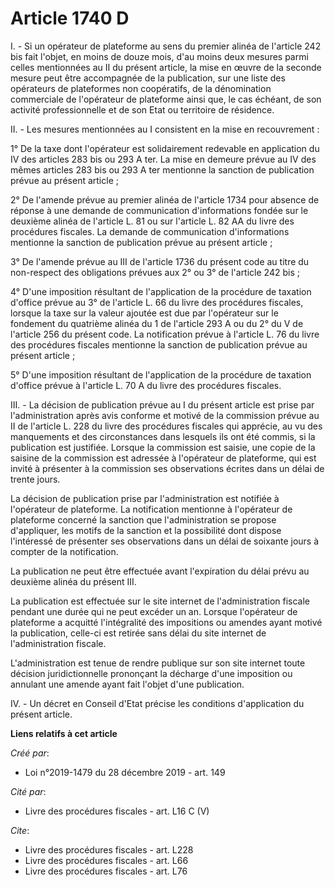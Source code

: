 # Article 1740 D

I. - Si un opérateur de plateforme au sens du premier alinéa de l'article 242 bis fait l'objet, en moins de douze mois, d'au
moins deux mesures parmi celles mentionnées au II du présent article, la mise en œuvre de la seconde mesure peut être
accompagnée de la publication, sur une liste des opérateurs de plateformes non coopératifs, de la dénomination commerciale de
l'opérateur de plateforme ainsi que, le cas échéant, de son activité professionnelle et de son Etat ou territoire de
résidence.

II. - Les mesures mentionnées au I consistent en la mise en recouvrement :

1° De la taxe dont l'opérateur est solidairement redevable en application du IV des articles 283 bis ou 293 A ter. La mise en
demeure prévue au IV des mêmes articles 283 bis ou 293 A ter mentionne la sanction de publication prévue au présent article ;

2° De l'amende prévue au premier alinéa de l'article 1734 pour absence de réponse à une demande de communication
d'informations fondée sur le deuxième alinéa de l'article L. 81 ou sur l'article L. 82 AA du livre des procédures fiscales.
La demande de communication d'informations mentionne la sanction de publication prévue au présent article ;

3° De l'amende prévue au III de l'article 1736 du présent code au titre du non-respect des obligations prévues aux 2° ou 3°
de l'article 242 bis ;

4° D'une imposition résultant de l'application de la procédure de taxation d'office prévue au 3° de l'article L. 66 du livre
des procédures fiscales, lorsque la taxe sur la valeur ajoutée est due par l'opérateur sur le fondement du quatrième alinéa
du 1 de l'article 293 A ou du 2° du V de l'article 256 du présent code. La notification prévue à l'article L. 76 du livre des
procédures fiscales mentionne la sanction de publication prévue au présent article ;

5° D'une imposition résultant de l'application de la procédure de taxation d'office prévue à l'article L. 70 A du livre des
procédures fiscales.

III. - La décision de publication prévue au I du présent article est prise par l'administration après avis conforme et motivé
de la commission prévue au II de l'article L. 228 du livre des procédures fiscales qui apprécie, au vu des manquements et des
circonstances dans lesquels ils ont été commis, si la publication est justifiée. Lorsque la commission est saisie, une copie
de la saisine de la commission est adressée à l'opérateur de plateforme, qui est invité à présenter à la commission ses
observations écrites dans un délai de trente jours.

La décision de publication prise par l'administration est notifiée à l'opérateur de plateforme. La notification mentionne à
l'opérateur de plateforme concerné la sanction que l'administration se propose d'appliquer, les motifs de la sanction et la
possibilité dont dispose l'intéressé de présenter ses observations dans un délai de soixante jours à compter de la
notification.

La publication ne peut être effectuée avant l'expiration du délai prévu au deuxième alinéa du présent III.

La publication est effectuée sur le site internet de l'administration fiscale pendant une durée qui ne peut excéder un an.
Lorsque l'opérateur de plateforme a acquitté l'intégralité des impositions ou amendes ayant motivé la publication, celle-ci
est retirée sans délai du site internet de l'administration fiscale.

L'administration est tenue de rendre publique sur son site internet toute décision juridictionnelle prononçant la décharge
d'une imposition ou annulant une amende ayant fait l'objet d'une publication.

IV. - Un décret en Conseil d'Etat précise les conditions d'application du présent article.

**Liens relatifs à cet article**

_Créé par_:

  - Loi n°2019-1479 du 28 décembre 2019 - art. 149

_Cité par_:

  - Livre des procédures fiscales - art. L16 C (V)

_Cite_:

  - Livre des procédures fiscales - art. L228
  - Livre des procédures fiscales - art. L66
  - Livre des procédures fiscales - art. L76
